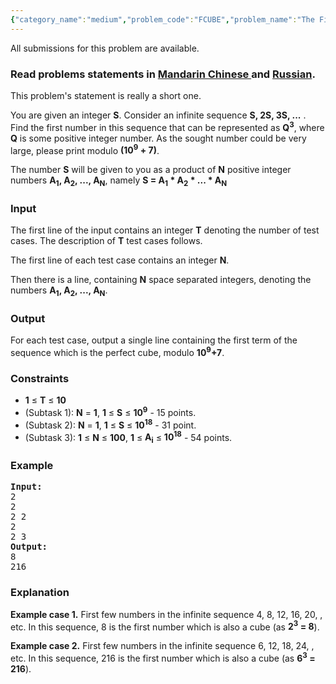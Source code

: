 ```yaml
---
{"category_name":"medium","problem_code":"FCUBE","problem_name":"The First Cube","languages_supported":{"0":"ADA","1":"ASM","2":"BASH","3":"BF","4":"C","5":"C99 strict","6":"CAML","7":"CLOJ","8":"CLPS","9":"CPP 4.3.2","10":"CPP 4.9.2","11":"CPP14","12":"CS2","13":"D","14":"ERL","15":"FORT","16":"FS","17":"GO","18":"HASK","19":"ICK","20":"ICON","21":"JAVA","22":"JS","23":"LISP clisp","24":"LISP sbcl","25":"LUA","26":"NEM","27":"NICE","28":"NODEJS","29":"PAS fpc","30":"PAS gpc","31":"PERL","32":"PERL6","33":"PHP","34":"PIKE","35":"PRLG","36":"PYPY","37":"PYTH","38":"PYTH 3.4","39":"RUBY","40":"SCALA","41":"SCM chicken","42":"SCM guile","43":"SCM qobi","44":"ST","45":"TCL","46":"TEXT","47":"WSPC"},"max_timelimit":1,"source_sizelimit":50000,"problem_author":"xcwgf666","problem_tester":"furko","date_added":"24-01-2015","tags":{"0":"ltime21","1":"medium","2":"prime","3":"xcwgf666"},"editorial_url":"http://discuss.codechef.com/problems/FCUBE","time":{"view_start_date":1424593800,"submit_start_date":1424593800,"visible_start_date":1424593800,"end_date":1735669800},"layout":"problem"}
---
```

<span class="solution-visible-txt">All submissions for this problem are available.</span><h3> Read problems statements in <a target="_blank" href="http://www.codechef.com/download/translated/LTIME21/mandarin/FCUBE.pdf">Mandarin Chinese </a> and <a target="_blank" href="http://www.codechef.com/download/translated/LTIME21/russian/FCUBE.pdf">Russian</a>.</h3>
<p>This problem's statement is really a short one.</p>
<p>You are given an integer <b>S</b>. Consider an infinite sequence <b>S, 2S, 3S, ...</b> . Find the first number in this sequence that can be represented as <b>Q<sup>3</sup></b>, where <b>Q</b> is some positive integer number. As the sought number could be very large, please print modulo <b>(10<sup>9</sup> + 7)</b>.</p>
<p>The number <b>S</b> will be given to you as a product of <b>N</b> positive integer numbers <b>A<sub>1</sub>, A<sub>2</sub>, ..., A<sub>N</sub></b>, namely <b>S = A<sub>1</sub> * A<sub>2</sub> * ... * A<sub>N</sub></b></p>
<h3>Input</h3>
<p>The first line of the input contains an integer <b>T</b> denoting the number of test cases. The description of <b>T</b> test cases follows.</p>
<p>The first line of each test case contains an integer <b>N</b>.</p>
<p>Then there is a line, containing <b>N</b> space separated integers, denoting the numbers <b>A<sub>1</sub>, A<sub>2</sub>, ..., A<sub>N</sub></b>.</p>
<h3>Output</h3>
<p>For each test case, output a single line containing the first term of the sequence which is the perfect cube, modulo <b>10<sup>9</sup>+7</b>.</p>
<h3>Constraints</h3>
<ul>
<li><b>1</b> ≤ <b>T</b> ≤ <b>10</b></li>
<li>(Subtask 1): <b>N</b> = <b>1</b>, <b>1</b> ≤ <b>S</b> ≤ <b>10<sup>9</sup></b> - 15 points.</li>
<li>(Subtask 2): <b>N</b> = <b>1</b>, <b>1</b> ≤ <b>S</b> ≤ <b>10<sup>18</sup></b> - 31 point.</li>
<li>(Subtask 3): <b>1</b> ≤ <b>N</b> ≤ <b>100</b>, <b>1</b> ≤ <b>A<sub>i</sub></b> ≤ <b>10<sup>18</sup></b> - 54 points.</li>
</ul>
<h3>Example</h3>
<pre><b>Input:</b>
2
2
2 2
2
2 3
<b>Output:</b>
8
216
</pre><h3>Explanation</h3>
<p><b>Example case 1.</b> First few numbers in the infinite sequence 4, 8, 12, 16, 20, , etc. In this sequence, 8 is the first number which is also a cube (as <b>2<sup>3</sup> = 8</b>).</p>
<p><b>Example case 2.</b> First few numbers in the infinite sequence 6, 12, 18, 24, , etc. In this sequence, 216 is the first number which is also a cube (as <b>6<sup>3</sup> = 216</b>).</p>
